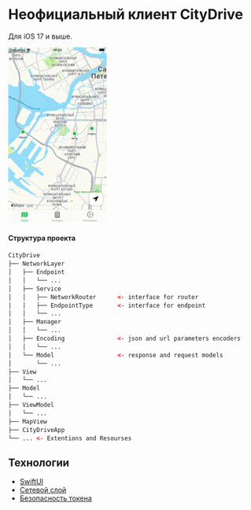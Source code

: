 # Неофициальный клиент CityDrive

Для iOS 17 и выше.

<span><img src="img/1.png" style="width:200px;"></span>

#### Структура проекта

```xml
CityDrive
├── NetworkLayer
│   ├── Endpoint
│   │   └── ...
│   ├── Service
│   │   ├── NetworkRouter      <- interface for router
│   │   ├── EndpointType       <- interface for endpoint
│   │   └── ...
│   ├── Manager
│   │   └── ...
│   ├── Encoding               <- json and url parameters encoders
│   │   └── ...
│   └── Model                  <- response and request models
│       └── ...
├── View
│   └── ...
├── Model
│   └── ...
├── ViewModel
│   └── ...
├── MapView
├── CityDriveApp
└── ... <- Extentions and Resourses
```

## Технологии

- [SwiftUI](https://developer.apple.com/xcode/swiftui/)
- [Сетевой слой](https://habr.com/ru/articles/443514/)
- [Безопасность токена](https://github.com/jrendel/SwiftKeychainWrapper)
